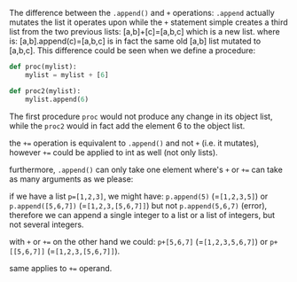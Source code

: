 The difference between the `.append()` and `+` operations:
`.append` actually mutates the list it operates upon while the `+` statement simple creates a third list from the two previous lists: \[a,b\]\+\[c\]=\[a,b,c\] which is a new list.
where is: \[a,b\].append\(c\)=\[a,b,c\] is in fact the same old \[a,b\] list mutated to \[a,b,c\].
This difference could be seen when we define a procedure:
```python
def proc(mylist):
    mylist = mylist + [6]

def proc2(mylist):
    mylist.append(6)
```

The first procedure `proc` would not produce any change in its object list, while the `proc2` would in fact add the element 6 to the object list.

the `+=` operation is equivalent to `.append()` and not `+` (i.e. it mutates), however `+=` could be applied to int as well (not only lists).

furthermore, `.append()` can only take one element where's `+` or `+=` can take as many arguments as we please:

if we have a list `p=[1,2,3]`, we might have:
`p.append(5)` (=`[1,2,3,5]`) or `p.append([5,6,7])` (=`[1,2,3,[5,6,7]]`) but not `p.append(5,6,7)` (error), therefore we can append a single integer to a list or a list of integers, but not several integers.

with `+` or `+=` on the other hand we could:
`p+[5,6,7]` (=`[1,2,3,5,6,7]`) or `p+[[5,6,7]]` (=`[1,2,3,[5,6,7]]`).

same applies to `+=` operand.
